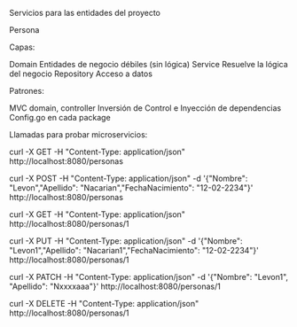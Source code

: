 Servicios para las entidades del proyecto

Persona

Capas:

Domain
	Entidades de negocio débiles (sin lógica)
Service
	Resuelve la lógica del negocio
Repository
	Acceso a datos

Patrones:

MVC
	domain, controller
Inversión de Control e Inyección de dependencias
	Config.go en cada package

Llamadas para probar microservicios:


curl -X GET -H "Content-Type: application/json"  http://localhost:8080/personas

curl -X POST -H "Content-Type: application/json" -d '{"Nombre": "Levon","Apellido": "Nacarian","FechaNacimiento": "12-02-2234"}'  http://localhost:8080/personas

curl -X GET -H "Content-Type: application/json"  http://localhost:8080/personas/1

curl -X PUT -H "Content-Type: application/json" -d '{"Nombre": "Levon1","Apellido": "Nacarian1","FechaNacimiento": "12-02-2234"}'  http://localhost:8080/personas/1

curl -X PATCH -H "Content-Type: application/json" -d '{"Nombre": "Levon1", "Apellido": "Nxxxxaaa"}'  http://localhost:8080/personas/1

curl -X DELETE -H "Content-Type: application/json"  http://localhost:8080/personas/1
